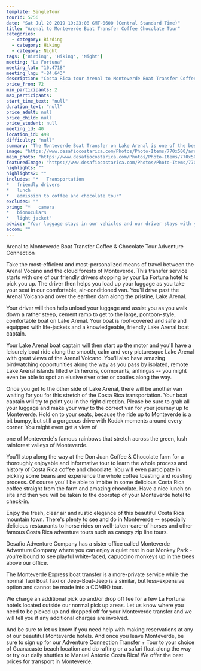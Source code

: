 ```yaml
---
template: SingleTour
tourId: 5756
date: "Sat Jul 20 2019 19:23:08 GMT-0600 (Central Standard Time)"
title: "Arenal to Monteverde Boat Transfer Coffee Chocolate Tour"
categories: 
  - category: Birding
  - category: Hiking
  - category: Night
tags: ['Birding', 'Hiking', 'Night']
meeting: "La Fortuna"
meeting_lat: "10.4718"
meeting_lng: "-84.643"
description: "Costa Rica tour Arenal to Monteverde Boat Transfer Coffee Chocolate Tour, id 5756"
price_from: 72
min_participants: 2
max_participants: 
start_time_text: "null"
duration_text: "null"
price_adult: null
price_child: null
price_student: null
meeting_id: 40
location_id: 498
difficulty: "null"
summary: "The Monteverde Boat Transfer on Lake Arenal is one of the best ways to travel in Costa Rica between Arenal and Monteverde -- and now you can combine it with a visit to learn about Coffee and Chocolate production for a deliciously-informative Costa Rica tour. Take advantage of the scenic route on this Costa Rica Adventure Connection between Arenal and Monteverde!"
image: "https://www.desafiocostarica.com/Photos/Photo-Items/770x500/arenal-to-monteverde-express-boat-transfer-1416436801.jpg"
main_photo: "https://www.desafiocostarica.com/Photos/Photo-Items/770x500/arenal-to-monteverde-express-boat-transfer-1416436801.jpg"
featuredImage: "https://www.desafiocostarica.com/Photos/Photo-Items/770x500/arenal-to-monteverde-express-boat-transfer-1416436801.jpg"
highlights: ""
highlights2: ""
includes: "*   Transportation
*   friendly drivers
*   lunch
*   admission to coffee and chocolate tour"
excludes: ""
bring: "*   camera
*   bionoculars
*   light jacket"
advice: "Your luggage stays in our vehicles and our driver stays with your items while you are doing your tour."
accom: ""
---
```

Arenal to Monteverde Boat Transfer Coffee & Chocolate Tour Adventure Connection

Take the most-efficient and most-personalized means of travel between the Arenal Vocano and the cloud forests of Monteverde. This transfer service starts with one of our friendly drivers stopping by your La Fortuna hotel to pick you up. The driver then helps you load up your luggage as you take your seat in our comfortable, air-conditioned van. You'll drive past the Arenal Volcano and over the earthen dam along the pristine, Lake Arenal.

Your driver will then help unload your luggage and assist you as you walk down a rather steep, cement ramp to get to the large, pontoon-style, comfortable boat on Lake Arenal. Your boat is roof-covered and safe and equipped with life-jackets and a knowledgeable, friendly Lake Arenal boat captain.

Your Lake Arenal boat captain will then start up the motor and you'll have a leisurely boat ride along the smooth, calm and very picturesque Lake Arenal with great views of the Arenal Volcano. You'll also have amazing birdwatching opportunities along the way as you pass by isolated, remote Lake Arenal islands filled with herons, cormorants, anhingas -- you might even be able to spot an elusive river otter or coaties along the way.

Once you get to the other side of Lake Arenal, there will be another van waiting for you for this stretch of the Costa Rica transportation. Your boat captain will try to point you in the right direction. Please be sure to grab all your luggage and make your way to the correct van for your journey up to Monteverde. Hold on to your seats, because the ride up to Monteverde is a bit bumpy, but still a gorgeous drive with Kodak moments around every corner. You might even get a view of

one of Monteverde's famous rainbows that stretch across the green, lush rainforest valleys of Monteverde.

You'll stop along the way at the Don Juan Coffee & Chocolate farm for a thoroughly enjoyable and informative tour to learn the whole process and history of Costa Rica coffee and chocolate. You will even participate in picking some beans and experience the whole coffee toasting and roasting process. Of course you'll be able to imbibe in some delicious Costa Rica coffee straight from the farm and amazing chocolate. Have a nice lunch on site and then you will be taken to the doorstep of your Monteverde hotel to check-in.

Enjoy the fresh, clear air and rustic elegance of this beautiful Costa Rica mountain town. There's plenty to see and do in Monteverde -- especially delicious restaurants to horse rides on well-taken-care-of horses and other famous Costa Rica adventure tours such as canopy zip line tours.

Desafío Adventure Company has a sister office called Monteverde Adventure Company where you can enjoy a quiet rest in our Monkey Park - you're bound to see playful white-faced, capuccino monkeys up in the trees above our office.

The Monteverde Express boat transfer is a more-private service while the normal Taxi Boat Taxi or Jeep-Boat-Jeep is a similar, but less-expensive option and cannot be made into a COMBO tour.

We charge an additional pick up and/or drop off fee for a few La Fortuna hotels located outside our normal pick up areas. Let us know where you need to be picked up and dropped off for your Monteverde transfer and we will tell you if any additional charges are involved.

And be sure to let us know if you need help with making reservations at any of our beautiful Monteverde hotels. And once you leave Monteverde, be sure to sign up for our Adventure Connection Transfer + Tour to your choice of Guanacaste beach location and do rafting or a safari float along the way or try our daily shuttles to Manuel Antonio Costa Rica! We offer the best prices for transport in Monteverde.